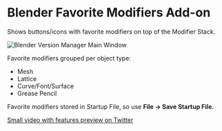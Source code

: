# Blender Favorite Modifiers Add-on
Shows buttons/icons with favorite modifiers on top of the Modifier Stack.

![Blender Version Manager Main Window](https://i.imgur.com/24eOR0u.png)

Favorite modifiers grouped per object type:
* Mesh
* Lattice
* Curve/Font/Surface
* Grease Pencil

Favorite modifiers stored in Startup File, so use **File -> Save Startup File**.

[Small video with features preview on Twitter](https://twitter.com/StolenDotBow/status/1105337118203830272)
